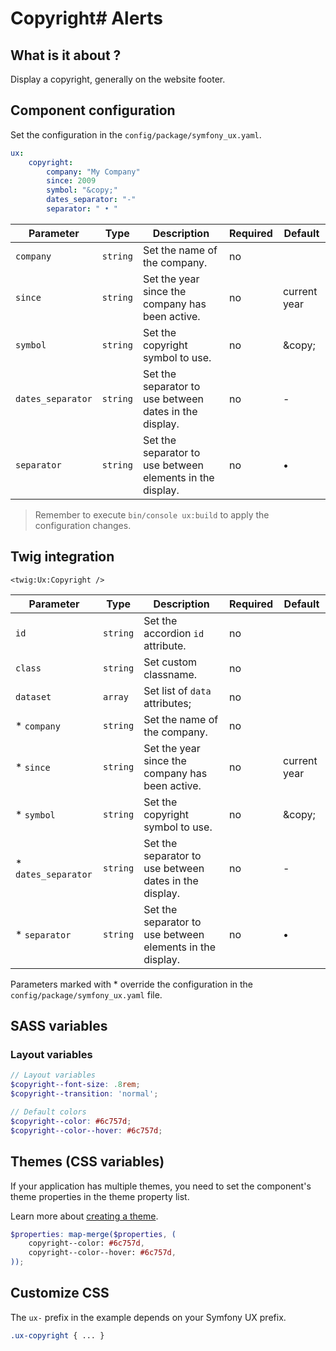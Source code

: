 # Copyright# Alerts

## What is it about ?

Display a copyright, generally on the website footer.

<!-- Example -->
<!-- {"file": "00-default.html", "language": "twig"} -->
<!-- {"file": "01-skeleton.html", "language": "html", "render": false} -->

## Component configuration

Set the configuration in the `config/package/symfony_ux.yaml`.

```yaml
ux: 
    copyright: 
        company: "My Company"
        since: 2009
        symbol: "&copy;"
        dates_separator: "-"
        separator: " • "
```

| Parameter | Type | Description | Required | Default |
|-|-|-|-|-|
| `company` | `string` | Set the name of the company. | no |  |
| `since` | `string` | Set the year since the company has been active. | no | current year  |
| `symbol` | `string` | Set the copyright symbol to use. | no | \&copy; |
| `dates_separator` | `string` | Set the separator to use between dates in the display. | no | - |
| `separator` | `string` | Set the separator to use between elements in the display. | no | • |

> Remember to execute `bin/console ux:build` to apply the configuration changes.

## Twig integration

```twig 
<twig:Ux:Copyright />
```

| Parameter | Type | Description | Required | Default |
|-|-|-|-|-|
| `id` | `string` | Set the accordion `id` attribute. | no |  |
| `class` | `string` | Set custom classname. | no |  |
| `dataset` | `array` | Set list of `data` attributes; | no |  |
| * `company` | `string` | Set the name of the company. | no |  |
| * `since` | `string` | Set the year since the company has been active. | no | current year  |
| * `symbol` | `string` | Set the copyright symbol to use. | no | \&copy; |
| * `dates_separator` | `string` | Set the separator to use between dates in the display. | no | - |
| * `separator` | `string` | Set the separator to use between elements in the display. | no | • |

Parameters marked with * override the configuration in the `config/package/symfony_ux.yaml` file.

## SASS variables

### Layout variables

```scss
// Layout variables
$copyright--font-size: .8rem;
$copyright--transition: 'normal';

// Default colors
$copyright--color: #6c757d;
$copyright--color--hover: #6c757d;
```

## Themes (CSS variables)

If your application has multiple themes, you need to set the component's theme properties in the theme property list.

Learn more about [creating a theme](./../layout/themes.md).

```scss
$properties: map-merge($properties, (
    copyright--color: #6c757d,
    copyright--color--hover: #6c757d,
));
```

## Customize CSS

The `ux-` prefix in the example depends on your Symfony UX prefix.
```scss
.ux-copyright { ... }
```